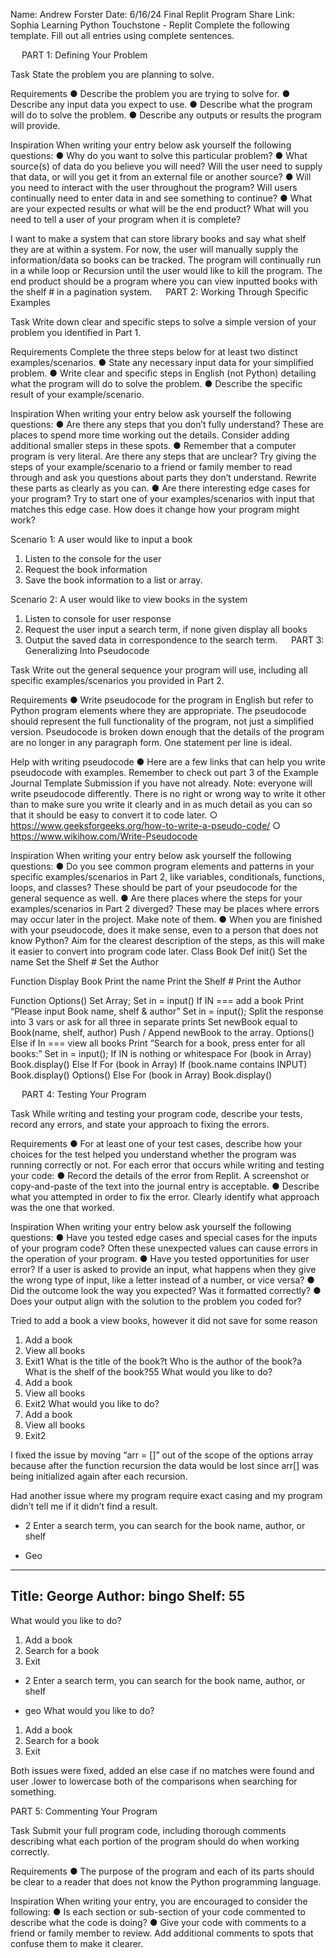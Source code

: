 Name: Andrew Forster
Date: 6/16/24
Final Replit Program Share Link: Sophia Learning Python Touchstone - Replit
Complete the following template. Fill out all entries using complete sentences.

 
PART 1: Defining Your Problem

Task
State the problem you are planning to solve.

Requirements
●	Describe the problem you are trying to solve for.
●	Describe any input data you expect to use. 
●	Describe what the program will do to solve the problem. 
●	Describe any outputs or results the program will provide.

Inspiration
When writing your entry below ask yourself the following questions:
●	Why do you want to solve this particular problem?
●	What source(s) of data do you believe you will need? Will the user need to supply that data, or will you get it from an external file or another source?
●	Will you need to interact with the user throughout the program? Will users continually need to enter data in and see something to continue?
●	What are your expected results or what will be the end product? What will you need to tell a user of your program when it is complete?
<Write your journal entry response here>

I want to make a system that can store library books and say what shelf they are at within a system. For now, the user will manually supply the information/data so books can be tracked. The program will continually run in a while loop or Recursion until the user would like to kill the program. The end product should be a program where you can view inputted books with the shelf # in a pagination system.
 
PART 2: Working Through Specific Examples

Task
Write down clear and specific steps to solve a simple version of your problem you identified in Part 1.


Requirements
Complete the three steps below for at least two distinct examples/scenarios.
●	State any necessary input data for your simplified problem. 
●	Write clear and specific steps in English (not Python) detailing what the program will do to solve the problem. 
●	Describe the specific result of your example/scenario.

Inspiration
When writing your entry below ask yourself the following questions:
●	Are there any steps that you don’t fully understand? These are places to spend more time working out the details. Consider adding additional smaller steps in these spots.
●	Remember that a computer program is very literal. Are there any steps that are unclear? Try giving the steps of your example/scenario to a friend or family member to read through and ask you questions about parts they don’t understand. Rewrite these parts as clearly as you can.
●	Are there interesting edge cases for your program? Try to start one of your examples/scenarios with input that matches this edge case. How does it change how your program might work?
<Write your journal entry response here>

Scenario 1: A user would like to input a book

1.	Listen to the console for the user
2.	Request the book information
3.	Save the book information to a list or array.

Scenario 2: A user would like to view books in the system

1.	Listen to console for user response
2.	Request the user input a search term, if none given display all books
3.	Output the saved data in correspondence to the search term.
 
PART 3: Generalizing Into Pseudocode

Task
Write out the general sequence your program will use, including all specific examples/scenarios you provided in Part 2.

Requirements
●	Write pseudocode for the program in English but refer to Python program elements where they are appropriate. The pseudocode should represent the full functionality of the program, not just a simplified version. Pseudocode is broken down enough that the details of the program are no longer in any paragraph form.  One statement per line is ideal.

Help with writing pseudocode
●	Here are a few links that can help you write pseudocode with examples.  Remember to check out part 3 of the Example Journal Template Submission if you have not already.  Note: everyone will write pseudocode differently.  There is no right or wrong way to write it other than to make sure you write it clearly and in as much detail as you can so that it should be easy to convert it to code later.
○	https://www.geeksforgeeks.org/how-to-write-a-pseudo-code/ 
○	https://www.wikihow.com/Write-Pseudocode 

Inspiration
When writing your entry below ask yourself the following questions:
●	Do you see common program elements and patterns in your specific examples/scenarios in Part 2, like variables, conditionals, functions,  loops, and classes? These should be part of your pseudocode for the general sequence as well.
●	Are there places where the steps for your examples/scenarios in Part 2 diverged? These may be places where errors may occur later in the project. Make note of them.
●	When you are finished with your pseudocode, does it make sense, even to a person that does not know Python? Aim for the clearest description of the steps, as this will make it easier to convert into program code later.
<Write your pseudocode here>
Class Book
   Def init()
       Set the name
       Set the Shelf #
       Set the Author
   
   Function Display Book
       Print the name
       Print the Shelf #
       Print the Author








Function Options() 
   Set Array;
   Set in = input()
   If IN === add a book
       Print “Please input Book name, shelf & author”
       Set in = input();
       Split the response into 3 vars or ask for all three in separate prints
       Set newBook equal to Book(name, shelf, author)
       Push / Append newBook to the array.
      Options()
   Else if In === view all books
       Print “Search for a book, press enter for all books:”
       Set in = input();
       If IN is nothing or whitespace
           For (book in Array)
                Book.display()
       Else If
           For (book in Array)
                If (book.name contains INPUT)
                     Book.display()
      Options()
   Else 
       For (book in Array)
                Book.display()


       
       

   

 
PART 4: Testing Your Program

Task
While writing and testing your program code, describe your tests, record any errors, and state your approach to fixing the errors.

Requirements
●	For at least one of your test cases, describe how your choices for the test helped you understand whether the program was running correctly or not.
For each error that occurs while writing and testing your code:
●	Record the details of the error from Replit. A screenshot or copy-and-paste of the text into the journal entry is acceptable.
●	Describe what you attempted in order to fix the error. Clearly identify what approach was the one that worked.

Inspiration
When writing your entry below ask yourself the following questions:
●	Have you tested edge cases and special cases for the inputs of your program code? Often these unexpected values can cause errors in the operation of your program.
●	Have you tested opportunities for user error? If a user is asked to provide an input, what happens when they give the wrong type of input, like a letter instead of a number, or vice versa?
●	Did the outcome look the way you expected? Was it formatted correctly? 
●	Does your output align with the solution to the problem you coded for?
<Record your errors and fixes here>

Tried to add a book a view books, however it did not save for some reason

1. Add a book
2. View all books
3. Exit1
What is the title of the book?t
Who is the author of the book?a
What is the shelf of the book?55
What would you like to do?
1. Add a book
2. View all books
3. Exit2
What would you like to do?
1. Add a book
2. View all books
3. Exit2

I fixed the issue by moving “arr = []” out of the scope of the options array because after the function recursion the data would be lost since arr[] was being initialized again after each recursion.


Had another issue where my program require exact casing and my program didn’t tell me if it didn’t find a result.

- 2
Enter a search term, you can search for the book name, author, or shelf

 - Geo
-----------------
Title: George
Author: bingo
Shelf: 55
-----------------
What would you like to do?
1. Add a book
2. Search for a book
3. Exit

 - 2
Enter a search term, you can search for the book name, author, or shelf

 - geo
What would you like to do?
1. Add a book
2. Search for a book
3. Exit

Both issues were fixed, added an else case if no matches were found and user .lower to lowercase both of the comparisons when searching for something.

PART 5: Commenting Your Program

Task
Submit your full program code, including thorough comments describing what each portion of the program should do when working correctly.

Requirements
●	The purpose of the program and each of its parts should be clear to a reader that does not know the Python programming language. 

Inspiration
When writing your entry, you are encouraged to consider the following:
●	Is each section or sub-section of your code commented to describe what the code is doing?
●	Give your code with comments to a friend or family member to review. Add additional comments to spots that confuse them to make it clearer.


